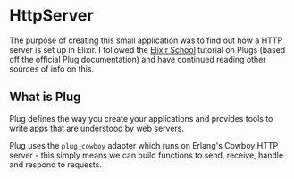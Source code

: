 # HttpServer

The purpose of creating this small application was to find out how a HTTP server is set up in Elixir. I followed the [Elixir School](https://elixirschool.com/en/lessons/specifics/plug/) tutorial on Plugs (based off the official Plug documentation) and have continued reading other sources of info on this.

## What is Plug

Plug defines the way you create your applications and provides tools to write apps that are understood by web servers.

Plug uses the `plug_cowboy` adapter which runs on Erlang's Cowboy HTTP server - this simply means we can build functions to send, receive, handle and respond to requests.
